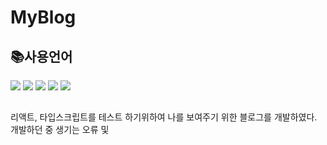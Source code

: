 # MyBlog

## 📚사용언어
 <img src="https://img.shields.io/badge/javascript-F7DF1E?style=for-the-badge&logo=javascript&logoColor=black">&nbsp;<img src="https://img.shields.io/badge/typescript-3178C6?style=for-the-badge&logo=typescript&logoColor=black">&nbsp;<img src="https://img.shields.io/badge/react-61DAFB?style=for-the-badge&logo=react&logoColor=black">&nbsp;<img src="https://img.shields.io/badge/github-181717?style=for-the-badge&logo=github&logoColor=white">&nbsp;<img src="https://img.shields.io/badge/html-E34F26?style=for-the-badge&logo=html5&logoColor=black">

##
리액트, 타입스크립트를 테스트 하기위하여 나를 보여주기 위한 블로그를 개발하였다. 개발하던 중 생기는 오류 및 

